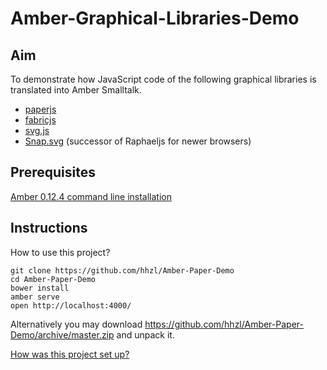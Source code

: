 Amber-Graphical-Libraries-Demo
==============================

Aim
---

To demonstrate how JavaScript code of the following graphical libraries is translated into Amber Smalltalk.
- [paperjs](http://paperjs.org/) 
- [fabricjs](http://fabricjs.com)
- [svg.js](http://svgjs.com/)
- [Snap.svg](http://snapsvg.io) (successor of Raphaeljs for newer browsers)

Prerequisites
-------------

[Amber 0.12.4 command line installation](http://docs.amber-lang.net/getting-started.html)


Instructions
------------

How to use this project?

    git clone https://github.com/hhzl/Amber-Paper-Demo
    cd Amber-Paper-Demo
    bower install
    amber serve
    open http://localhost:4000/

Alternatively you may download https://github.com/hhzl/Amber-Paper-Demo/archive/master.zip and unpack it.

[How was this project set up?](Log-of-setup-steps.md)

  
